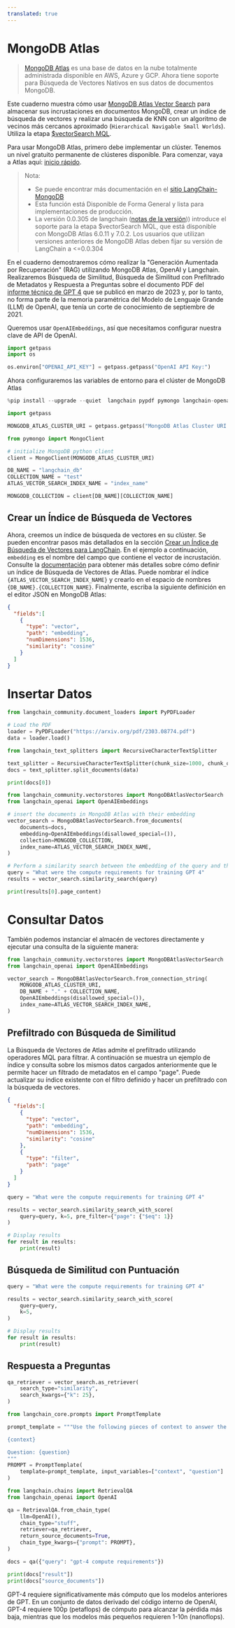 ```yaml
---
translated: true
---
```


# MongoDB Atlas

>[MongoDB Atlas](https://www.mongodb.com/docs/atlas/) es una base de datos en la nube totalmente administrada disponible en AWS, Azure y GCP. Ahora tiene soporte para Búsqueda de Vectores Nativos en sus datos de documentos MongoDB.

Este cuaderno muestra cómo usar [MongoDB Atlas Vector Search](https://www.mongodb.com/products/platform/atlas-vector-search) para almacenar sus incrustaciones en documentos MongoDB, crear un índice de búsqueda de vectores y realizar una búsqueda de KNN con un algoritmo de vecinos más cercanos aproximado (`Hierarchical Navigable Small Worlds`). Utiliza la etapa [$vectorSearch MQL](https://www.mongodb.com/docs/atlas/atlas-vector-search/vector-search-overview/).

Para usar MongoDB Atlas, primero debe implementar un clúster. Tenemos un nivel gratuito permanente de clústeres disponible. Para comenzar, vaya a Atlas aquí: [inicio rápido](https://www.mongodb.com/docs/atlas/getting-started/).

> Nota:
>
>* Se puede encontrar más documentación en el [sitio LangChain-MongoDB](https://www.mongodb.com/docs/atlas/atlas-vector-search/ai-integrations/langchain/)
>* Esta función está Disponible de Forma General y lista para implementaciones de producción.
>* La versión 0.0.305 de langchain ([notas de la versión](https://github.com/langchain-ai/langchain/releases/tag/v0.0.305))) introduce el soporte para la etapa $vectorSearch MQL, que está disponible con MongoDB Atlas 6.0.11 y 7.0.2. Los usuarios que utilizan versiones anteriores de MongoDB Atlas deben fijar su versión de LangChain a <=0.0.304
>

En el cuaderno demostraremos cómo realizar la "Generación Aumentada por Recuperación" (RAG) utilizando MongoDB Atlas, OpenAI y Langchain. Realizaremos Búsqueda de Similitud, Búsqueda de Similitud con Prefiltrado de Metadatos y Respuesta a Preguntas sobre el documento PDF del [informe técnico de GPT 4](https://arxiv.org/pdf/2303.08774.pdf) que se publicó en marzo de 2023 y, por lo tanto, no forma parte de la memoria paramétrica del Modelo de Lenguaje Grande (LLM) de OpenAI, que tenía un corte de conocimiento de septiembre de 2021.

Queremos usar `OpenAIEmbeddings`, así que necesitamos configurar nuestra clave de API de OpenAI.

```python
import getpass
import os

os.environ["OPENAI_API_KEY"] = getpass.getpass("OpenAI API Key:")
```

Ahora configuraremos las variables de entorno para el clúster de MongoDB Atlas

```python
%pip install --upgrade --quiet  langchain pypdf pymongo langchain-openai tiktoken
```

```python
import getpass

MONGODB_ATLAS_CLUSTER_URI = getpass.getpass("MongoDB Atlas Cluster URI:")
```

```python
from pymongo import MongoClient

# initialize MongoDB python client
client = MongoClient(MONGODB_ATLAS_CLUSTER_URI)

DB_NAME = "langchain_db"
COLLECTION_NAME = "test"
ATLAS_VECTOR_SEARCH_INDEX_NAME = "index_name"

MONGODB_COLLECTION = client[DB_NAME][COLLECTION_NAME]
```

## Crear un Índice de Búsqueda de Vectores

Ahora, creemos un índice de búsqueda de vectores en su clúster. Se pueden encontrar pasos más detallados en la sección [Crear un Índice de Búsqueda de Vectores para LangChain](https://www.mongodb.com/docs/atlas/atlas-vector-search/ai-integrations/langchain/#create-the-atlas-vector-search-index).
En el ejemplo a continuación, `embedding` es el nombre del campo que contiene el vector de incrustación. Consulte la [documentación](https://www.mongodb.com/docs/atlas/atlas-vector-search/create-index/) para obtener más detalles sobre cómo definir un índice de Búsqueda de Vectores de Atlas.
Puede nombrar el índice `{ATLAS_VECTOR_SEARCH_INDEX_NAME}` y crearlo en el espacio de nombres `{DB_NAME}.{COLLECTION_NAME}`. Finalmente, escriba la siguiente definición en el editor JSON en MongoDB Atlas:

```json
{
  "fields":[
    {
      "type": "vector",
      "path": "embedding",
      "numDimensions": 1536,
      "similarity": "cosine"
    }
  ]
}
```

# Insertar Datos

```python
from langchain_community.document_loaders import PyPDFLoader

# Load the PDF
loader = PyPDFLoader("https://arxiv.org/pdf/2303.08774.pdf")
data = loader.load()
```

```python
from langchain_text_splitters import RecursiveCharacterTextSplitter

text_splitter = RecursiveCharacterTextSplitter(chunk_size=1000, chunk_overlap=150)
docs = text_splitter.split_documents(data)
```

```python
print(docs[0])
```

```python
from langchain_community.vectorstores import MongoDBAtlasVectorSearch
from langchain_openai import OpenAIEmbeddings

# insert the documents in MongoDB Atlas with their embedding
vector_search = MongoDBAtlasVectorSearch.from_documents(
    documents=docs,
    embedding=OpenAIEmbeddings(disallowed_special=()),
    collection=MONGODB_COLLECTION,
    index_name=ATLAS_VECTOR_SEARCH_INDEX_NAME,
)
```

```python
# Perform a similarity search between the embedding of the query and the embeddings of the documents
query = "What were the compute requirements for training GPT 4"
results = vector_search.similarity_search(query)

print(results[0].page_content)
```

# Consultar Datos

También podemos instanciar el almacén de vectores directamente y ejecutar una consulta de la siguiente manera:

```python
from langchain_community.vectorstores import MongoDBAtlasVectorSearch
from langchain_openai import OpenAIEmbeddings

vector_search = MongoDBAtlasVectorSearch.from_connection_string(
    MONGODB_ATLAS_CLUSTER_URI,
    DB_NAME + "." + COLLECTION_NAME,
    OpenAIEmbeddings(disallowed_special=()),
    index_name=ATLAS_VECTOR_SEARCH_INDEX_NAME,
)
```

## Prefiltrado con Búsqueda de Similitud

La Búsqueda de Vectores de Atlas admite el prefiltrado utilizando operadores MQL para filtrar. A continuación se muestra un ejemplo de índice y consulta sobre los mismos datos cargados anteriormente que le permite hacer un filtrado de metadatos en el campo "page".  Puede actualizar su índice existente con el filtro definido y hacer un prefiltrado con la búsqueda de vectores.

```json
{
  "fields":[
    {
      "type": "vector",
      "path": "embedding",
      "numDimensions": 1536,
      "similarity": "cosine"
    },
    {
      "type": "filter",
      "path": "page"
    }
  ]
}
```

```python
query = "What were the compute requirements for training GPT 4"

results = vector_search.similarity_search_with_score(
    query=query, k=5, pre_filter={"page": {"$eq": 1}}
)

# Display results
for result in results:
    print(result)
```

## Búsqueda de Similitud con Puntuación

```python
query = "What were the compute requirements for training GPT 4"

results = vector_search.similarity_search_with_score(
    query=query,
    k=5,
)

# Display results
for result in results:
    print(result)
```

## Respuesta a Preguntas

```python
qa_retriever = vector_search.as_retriever(
    search_type="similarity",
    search_kwargs={"k": 25},
)
```

```python
from langchain_core.prompts import PromptTemplate

prompt_template = """Use the following pieces of context to answer the question at the end. If you don't know the answer, just say that you don't know, don't try to make up an answer.

{context}

Question: {question}
"""
PROMPT = PromptTemplate(
    template=prompt_template, input_variables=["context", "question"]
)
```

```python
from langchain.chains import RetrievalQA
from langchain_openai import OpenAI

qa = RetrievalQA.from_chain_type(
    llm=OpenAI(),
    chain_type="stuff",
    retriever=qa_retriever,
    return_source_documents=True,
    chain_type_kwargs={"prompt": PROMPT},
)

docs = qa({"query": "gpt-4 compute requirements"})

print(docs["result"])
print(docs["source_documents"])
```

GPT-4 requiere significativamente más cómputo que los modelos anteriores de GPT. En un conjunto de datos derivado del código interno de OpenAI, GPT-4 requiere 100p (petaflops) de cómputo para alcanzar la pérdida más baja, mientras que los modelos más pequeños requieren 1-10n (nanoflops).
